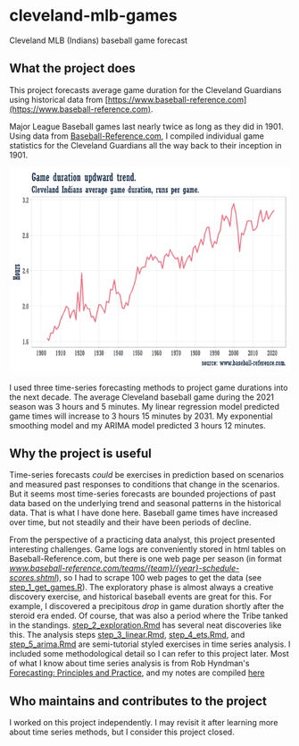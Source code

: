 # cleveland-mlb-games

Cleveland MLB (Indians) baseball game forecast

## What the project does

This project forecasts average game duration for the Cleveland Guardians using historical data from [https://www.baseball-reference.com](https://www.baseball-reference.com).

Major League Baseball games last nearly twice as long as they did in 1901. Using data from [Baseball-Reference.com](https://www.baseball-reference.com/), I compiled individual game statistics for the Cleveland Guardians all the way back to their inception in 1901.

![](./img01_duration_trend.png)

I used three time-series forecasting methods to project game durations into the next decade. The average Cleveland baseball game during the 2021 season was 3 hours and 5 minutes. My linear regression model predicted game times will increase to 3 hours 15 minutes by 2031. My exponential smoothing model and my ARIMA model predicted 3 hours 12 minutes.

## Why the project is useful

Time-series forecasts *could* be exercises in prediction based on scenarios and measured past responses to conditions that change in the scenarios. But it seems most time-series forecasts are bounded projections of past data based on the underlying trend and seasonal patterns in the historical data. That is what I have done here. Baseball game times have increased over time, but not steadily and their have been periods of decline. 

From the perspective of a practicing data analyst, this project presented interesting challenges. Game logs are conveniently stored in html tables on Baseball-Reference.com, but there is one web page per season (in format *www.baseball-reference.com/teams/{team}/{year}-schedule-scores.shtml*), so I had to scrape 100 web pages to get the data (see [step_1_get_games.R](./step_1_get_games.R)). The exploratory phase is almost always a creative discovery exercise, and historical baseball events are great for this. For example, I discovered a precipitous *drop* in game duration shortly after the steroid era ended. Of course, that was also a period where the Tribe tanked in the standings. [step_2_exploration.Rmd](./step_2_exploration.Rmd) has several neat discoveries like this. The analysis steps [step_3_linear.Rmd](./step_3_linear.Rmd), [step_4_ets.Rmd](./step_4_ets.Rmd), and [step_5_arima.Rmd](./step_5_arima.Rmd) are semi-tutorial styled exercises in time series analysis. I included some methodological detail so I can refer to this project later. Most of what I know about time series analysis is from Rob Hyndman's [Forecasting: Principles and Practice](https://otexts.com/fpp3/), and my notes are compiled [here](https://bookdown.org/connect/#/apps/67b5716a-6cdd-4892-935c-d6860310432b/access)

## Who maintains and contributes to the project

I worked on this project independently. I may revisit it after learning more about time series methods, but I consider this project closed.

